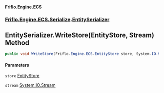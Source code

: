 #### [Friflo.Engine.ECS](index.md 'index')
### [Friflo.Engine.ECS.Serialize](Friflo.Engine.ECS.Serialize.md 'Friflo.Engine.ECS.Serialize').[EntitySerializer](EntitySerializer.md 'Friflo.Engine.ECS.Serialize.EntitySerializer')

## EntitySerializer.WriteStore(EntityStore, Stream) Method

```csharp
public void WriteStore(Friflo.Engine.ECS.EntityStore store, System.IO.Stream stream);
```
#### Parameters

<a name='Friflo.Engine.ECS.Serialize.EntitySerializer.WriteStore(Friflo.Engine.ECS.EntityStore,System.IO.Stream).store'></a>

`store` [EntityStore](EntityStore.md 'Friflo.Engine.ECS.EntityStore')

<a name='Friflo.Engine.ECS.Serialize.EntitySerializer.WriteStore(Friflo.Engine.ECS.EntityStore,System.IO.Stream).stream'></a>

`stream` [System.IO.Stream](https://docs.microsoft.com/en-us/dotnet/api/System.IO.Stream 'System.IO.Stream')